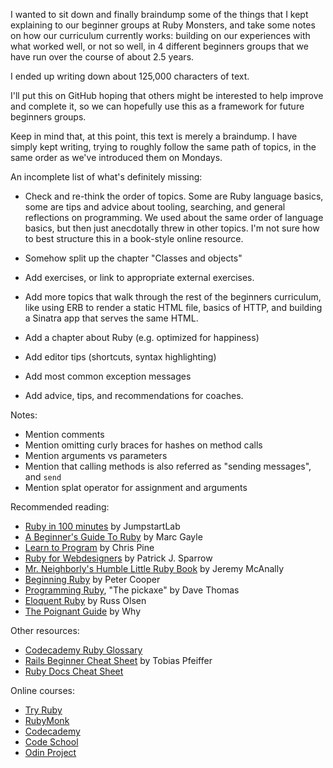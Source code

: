 I wanted to sit down and finally braindump some of the things that I kept
explaining to our beginner groups at Ruby Monsters, and take some notes on how
our curriculum currently works: building on our experiences with what worked
well, or not so well, in 4 different beginners groups that we have run over the
course of about 2.5 years.

I ended up writing down about 125,000 characters of text.

I'll put this on GitHub hoping that others might be interested to help improve
and complete it, so we can hopefully use this as a framework for future
beginners groups.

Keep in mind that, at this point, this text is merely a braindump. I have
simply kept writing, trying to roughly follow the same path of topics, in
the same order as we've introduced them on Mondays.

An incomplete list of what's definitely missing:

* Check and re-think the order of topics. Some are Ruby language basics, some are
  tips and advice about tooling, searching, and general reflections on
  programming. We used about the same order of language basics, but then just
  anecdotally threw in other topics. I'm not sure how to best structure this
  in a book-style online resource.
* Somehow split up the chapter "Classes and objects"
* Add exercises, or link to appropriate external exercises.
* Add more topics that walk through the rest of the beginners curriculum, like
  using ERB to render a static HTML file, basics of HTTP, and building a
  Sinatra app that serves the same HTML.
* Add a chapter about Ruby (e.g. optimized for happiness)
* Add editor tips (shortcuts, syntax highlighting)
* Add most common exception messages

* Add advice, tips, and recommendations for coaches.

Notes:

* Mention comments
* Mention omitting curly braces for hashes on method calls
* Mention arguments vs parameters
* Mention that calling methods is also referred as "sending messages", and `send`
* Mention splat operator for assignment and arguments

Recommended reading:

* [Ruby in 100 minutes](http://tutorials.jumpstartlab.com/projects/ruby_in_100_minutes.html) by JumpstartLab
* [A Beginner's Guide To Ruby](https://hackhands.com/beginners-guide-ruby) by Marc Gayle
* [Learn to Program](https://pine.fm/LearnToProgram/chap_00.html) by Chris Pine
* [Ruby for Webdesigners](http://rubyforwebdesigners.com) by Patrick J. Sparrow
* [Mr. Neighborly's Humble Little Ruby Book](http://www.humblelittlerubybook.com) by Jeremy McAnally
* [Beginning Ruby](http://www.amazon.com/books/dp/1590597664) by Peter Cooper
* [Programming Ruby](https://pragprog.com/book/ruby4/programming-ruby-1-9-2-0), "The pickaxe" by Dave Thomas
* [Eloquent Ruby](http://www.amazon.com/Eloquent-Ruby-Addison-Wesley-Professional-Series/dp/0321584104) by Russ Olsen
* [The Poignant Guide](http://mislav.uniqpath.com/poignant-guide/book) by Why

Other resources:

* [Codecademy Ruby Glossary](http://www.codecademy.com/glossary/ruby)
* [Rails Beginner Cheat Sheet](http://www.pragtob.info/rails-beginner-cheatsheet/index.html) by Tobias Pfeiffer
* [Ruby Docs Cheat Sheet](http://overapi.com/ruby)

Online courses:

* [Try Ruby](http://tryruby.org)
* [RubyMonk](http://rubymonk.com/learning/books/1)
* [Codecademy](http://www.codecademy.com)
* [Code School](http://www.codeschool.com)
* [Odin Project](http://www.theodinproject.com/ruby-programming)
